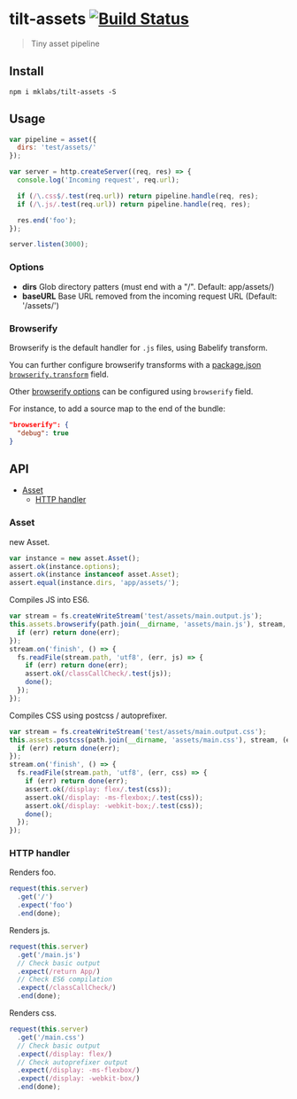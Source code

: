 # tilt-assets [![Build Status](https://secure.travis-ci.org/mklabs/tilt-assets.png)](http://travis-ci.org/mklabs/tilt-assets)

> Tiny asset pipeline


## Install

    npm i mklabs/tilt-assets -S

## Usage

```js
var pipeline = asset({
  dirs: 'test/assets/'
});

var server = http.createServer((req, res) => {
  console.log('Incoming request', req.url);

  if (/\.css$/.test(req.url)) return pipeline.handle(req, res);
  if (/\.js/.test(req.url)) return pipeline.handle(req, res);

  res.end('foo');
});

server.listen(3000);
```

### Options

- **dirs** Glob directory patters (must end with a "/". Default: app/assets/)
- **baseURL** Base URL removed from the incoming request URL (Default: '/assets/')

### Browserify

Browserify is the default handler for `.js` files, using Babelify transform.

You can further configure browserify transforms with a [package.json
`browserify.transform`](https://github.com/substack/browserify-handbook#browserifytransform-field)
field.

Other [browserify
options](https://github.com/substack/node-browserify#browserifyfiles--opts) can
be configured using `browserify` field.

For instance, to add a source map to the end of the bundle:

```json
"browserify": {
  "debug": true
}
```

## API
- [Asset](#asset)
  - [HTTP handler](#asset-http-handler)

<a name="asset"></a>
### Asset
new Asset.

```js
var instance = new asset.Asset();
assert.ok(instance.options);
assert.ok(instance instanceof asset.Asset);
assert.equal(instance.dirs, 'app/assets/');
```

Compiles JS into ES6.

```js
var stream = fs.createWriteStream('test/assets/main.output.js');
this.assets.browserify(path.join(__dirname, 'assets/main.js'), stream, (err) => {
  if (err) return done(err);
});
stream.on('finish', () => {
  fs.readFile(stream.path, 'utf8', (err, js) => {
    if (err) return done(err);
    assert.ok(/classCallCheck/.test(js));
    done();
  });
});
```

Compiles CSS using postcss / autoprefixer.

```js
var stream = fs.createWriteStream('test/assets/main.output.css');
this.assets.postcss(path.join(__dirname, 'assets/main.css'), stream, (err) => {
  if (err) return done(err);
});
stream.on('finish', () => {
  fs.readFile(stream.path, 'utf8', (err, css) => {
    if (err) return done(err);
    assert.ok(/display: flex/.test(css));
    assert.ok(/display: -ms-flexbox;/.test(css));
    assert.ok(/display: -webkit-box;/.test(css));
    done();
  });
});
```

<a name="asset-http-handler"></a>
### HTTP handler
Renders foo.

```js
request(this.server)
  .get('/')
  .expect('foo')
  .end(done);
```

Renders js.

```js
request(this.server)
  .get('/main.js')
  // Check basic output
  .expect(/return App/)
  // Check ES6 compilation
  .expect(/classCallCheck/)
  .end(done);
```

Renders css.

```js
request(this.server)
  .get('/main.css')
  // Check basic output
  .expect(/display: flex/)
  // Check autoprefixer output
  .expect(/display: -ms-flexbox/)
  .expect(/display: -webkit-box/)
  .end(done);
```

